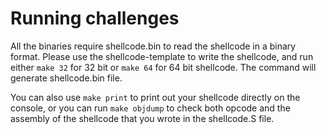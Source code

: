 # Running challenges

All the binaries require shellcode.bin to read the shellcode in a binary format.
Please use the shellcode-template to write the shellcode, and run either
`make 32` for 32 bit or `make 64` for 64 bit shellcode. The command will
generate shellcode.bin file.

You can also use `make print` to print out your shellcode directly
on the console, or you can run `make objdump` to check both opcode
and the assembly of the shellcode that you wrote in the shellcode.S file.

